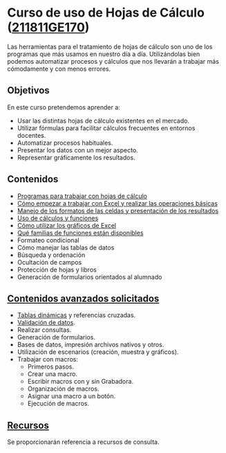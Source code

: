 # Curso de uso de Hojas de Cálculo ([211811GE170](https://www.juntadeandalucia.es/educacion/secretariavirtual/consultaCEP/actividad/211811GE170/))

Las herramientas para el tratamiento de hojas de cálculo son uno de los programas que más usamos en nuestro día a día. Utilizándolas bien podemos automatizar procesos y cálculos que nos llevarán a trabajar más cómodamente y con menos errores.

## Objetivos

En este curso pretendemos aprender a:

* Usar las distintas hojas de cálculo existentes en el mercado.
* Utilizar fórmulas para facilitar cálculos frecuentes en entornos docentes.
* Automatizar procesos habituales.
* Presentar los datos con un mejor aspecto.
* Representar gráficamente los resultados.

## Contenidos

* [Programas para trabajar con hojas de cálculo](1.0.Programas.md)
* [Cómo empezar a trabajar con Excel y realizar las operaciones básicas](./2.0.OperacionesBasicas.md)
* [Manejo de los formatos de las celdas y presentación de los resultados](3.0.Formatos.md)
* [Uso de cálculos y funciones](./4.0.Funciones.md)
* [Cómo utilizar los gráficos de Excel](./5.0.Graficos.md)
* [Qué familias de funciones están disponibles](./6.0.Funciones.md)
* Formateo condicional
* Cómo manejar las tablas de datos
* Búsqueda y ordenación
* Ocultación de campos
* Protección de hojas y libros
* Generación de formularios orientados al alumnado

## [Contenidos avanzados solicitados](./9.9.Avanzado.md)
* [Tablas dinámicas](./9.9.Avanzado.md#Tablas%20dinámicas) y referencias cruzadas.
* [Validación de datos](./9.9.Avanzado.md#Validación%20de%20datos).
* Realizar consultas.
* Generación de formularios.
* Bases de datos, impresión archivos nativos y otros.
* Utilización de escenarios (creación, muestra y gráficos).
* Trabajar con macros:
    * Primeros pasos.
    * Crear una macro.
    * Escribir macros con y sin Grabadora.
    * Organización de macros.
    * Asignar una macro a un botón.
    * Ejecución de macros.

## [Recursos](./Recursos.md)

Se proporcionarán referencia a recursos de consulta.



